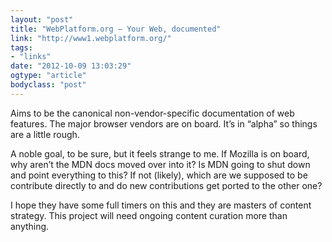```yaml
---
layout: "post"
title: "WebPlatform.org — Your Web, documented"
link: "http://www1.webplatform.org/"
tags: 
- "links"
date: "2012-10-09 13:03:29"
ogtype: "article"
bodyclass: "post"
---
```


Aims to be the canonical non-vendor-specific documentation of web features. The major browser vendors are on board. It’s in “alpha” so things are a little rough.

A noble goal, to be sure, but it feels strange to me. If Mozilla is on board, why aren’t the MDN docs moved over into it? Is MDN going to shut down and point everything to this? If not (likely), which are we supposed to be contribute directly to and do new contributions get ported to the other one?

I hope they have some full timers on this and they are masters of content strategy. This project will need ongoing content curation more than anything.